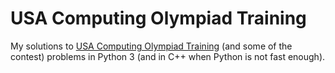 # USA Computing Olympiad Training
My solutions to [USA Computing Olympiad Training](https://train.usaco.org/) (and some of the contest) problems in Python 3 (and in C++ when Python is not fast enough).

